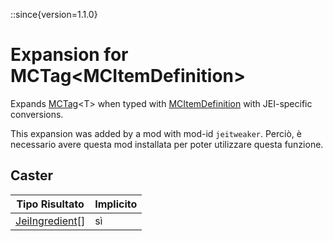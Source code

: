 ::since{version=1.1.0}
# Expansion for MCTag&lt;MCItemDefinition&gt;

Expands [MCTag](/vanilla/api/tags/MCTag)&lt;T&gt; when typed with [MCItemDefinition](/vanilla/api/item/MCItemDefinition) with JEI-specific conversions.

This expansion was added by a mod with mod-id `jeitweaker`. Perciò, è necessario avere questa mod installata per poter utilizzare questa funzione.

## Caster

| Tipo Risultato                                                  | Implicito |
| --------------------------------------------------------------- | --------- |
| [JeiIngredient](/mods/JEITweaker/API/Component/JeiIngredient)[] | sì        |

